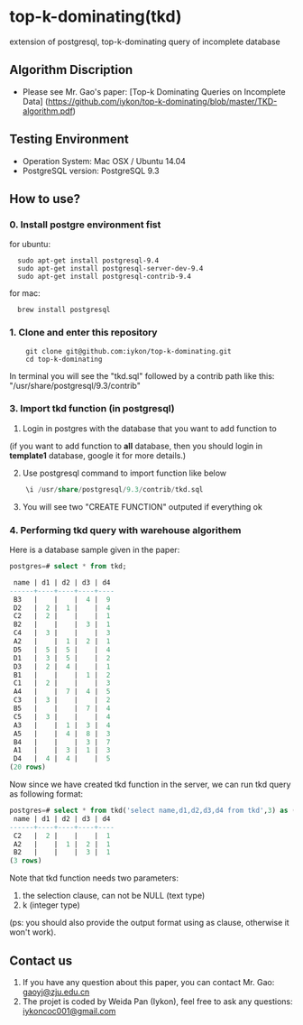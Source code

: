 # top-k-dominating(tkd)
extension of postgresql, top-k-dominating query of incomplete database

## Algorithm Discription
* Please see Mr. Gao's paper: [Top-k Dominating Queries on Incomplete Data] (https://github.com/iykon/top-k-dominating/blob/master/TKD-algorithm.pdf)

## Testing Environment
  * Operation System: Mac OSX / Ubuntu 14.04
  * PostgreSQL version: PostgreSQL 9.3

## How to use?
### 0. Install postgre environment fist

for ubuntu:

~~~terminal
  sudo apt-get install postgresql-9.4
  sudo apt-get install postgresql-server-dev-9.4
  sudo apt-get install postgresql-contrib-9.4
~~~

for mac:

~~~terminal
  brew install postgresql
~~~

### 1. Clone and enter this repository
~~~terminal
    git clone git@github.com:iykon/top-k-dominating.git
    cd top-k-dominating
~~~

In terminal you will see the "tkd.sql" followed by a contrib path like this:
"/usr/share/postgresql/9.3/contrib"

### 3. Import tkd function (in postgresql)

1. Login in postgres with the database that you want to add function to

  (if you want to add function to **all** database, then you should login in **template1** database,
google it for more details.)

2. Use postgresql command to import function like below

~~~sql
    \i /usr/share/postgresql/9.3/contrib/tkd.sql
~~~

3. You will see two "CREATE FUNCTION" outputed if everything ok

### 4. Performing tkd query with warehouse algorithem
Here is a database sample given in the paper:
~~~sql
postgres=# select * from tkd;

 name | d1 | d2 | d3 | d4
------+----+----+----+----
 B3   |    |    |  4 |  9
 D2   |  2 |  1 |    |  4
 C2   |  2 |    |    |  1
 B2   |    |    |  3 |  1
 C4   |  3 |    |    |  3
 A2   |    |  1 |  2 |  1
 D5   |  5 |  5 |    |  4
 D1   |  3 |  5 |    |  2
 D3   |  2 |  4 |    |  1
 B1   |    |    |  1 |  2
 C1   |  2 |    |    |  3
 A4   |    |  7 |  4 |  5
 C3   |  3 |    |    |  2
 B5   |    |    |  7 |  4
 C5   |  3 |    |    |  4
 A3   |    |  1 |  3 |  4
 A5   |    |  4 |  8 |  3
 B4   |    |    |  3 |  7
 A1   |    |  3 |  1 |  3
 D4   |  4 |  4 |    |  5
(20 rows)
~~~

Now since we have created tkd function in the server, we can run tkd query as following format:
~~~sql
postgres=# select * from tkd('select name,d1,d2,d3,d4 from tkd',3) as (name text,d1 int, d2 int, d3 int, d4 int);
 name | d1 | d2 | d3 | d4
------+----+----+----+----
 C2   |  2 |    |    |  1
 A2   |    |  1 |  2 |  1
 B2   |    |    |  3 |  1
(3 rows)

~~~

Note that tkd function needs two parameters:

1. the selection clause, can not be NULL (text type)
2. k (integer type)

(ps: you should also provide the output format using as clause, otherwise it won't work).

## Contact us
1. If you have any question about this paper, you can contact Mr. Gao: gaoyj@zju.edu.cn
2. The projet is coded by Weida Pan (Iykon), feel free to ask any questions: iykoncoc001@gmail.com
